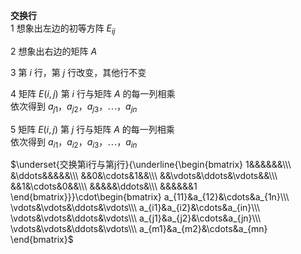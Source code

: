 **交换行**    
1 想象出左边的初等方阵 $E_{ij}$     
    
2 想象出右边的矩阵 $A$     
    
3 第 $i$ 行，第 $j$ 行改变，其他行不变    
    
4 矩阵 $E(i,j)$ 第 $i$ 行与矩阵 $A$ 的每一列相乘    
依次得到 $a_{j1}，a_{j2}，a_{j3}，\cdots，a_{jn}$     
    
5 矩阵 $E(i,j)$ 第 $j$ 行与矩阵 $A$ 的每一列相乘    
依次得到 $a_{i1}，a_{i2}，a_{i3}，\cdots，a_{in}$     
    
 $\underset{交换第i行与第j行}{\underline{\begin{bmatrix}    
1&&&&&&\\\     
&\ddots&&&&&\\\     
&&0&\cdots&1&&\\\     
&&\vdots&\ddots&\vdots&&\\\     
&&1&\cdots&0&&\\\     
&&&&&\ddots&\\\     
&&&&&&1    
\end{bmatrix}}}\cdot\begin{bmatrix}    
a_{11}&a_{12}&\cdots&a_{1n}\\\ \vdots&\vdots&\ddots&\vdots\\\ a_{i1}&a_{i2}&\cdots&a_{in}\\\     
\vdots&\vdots&\ddots&\vdots\\\ a_{j1}&a_{j2}&\cdots&a_{jn}\\\ \vdots&\vdots&\ddots&\vdots\\\     
a_{m1}&a_{m2}&\cdots&a_{mn}    
\end{bmatrix}$     
